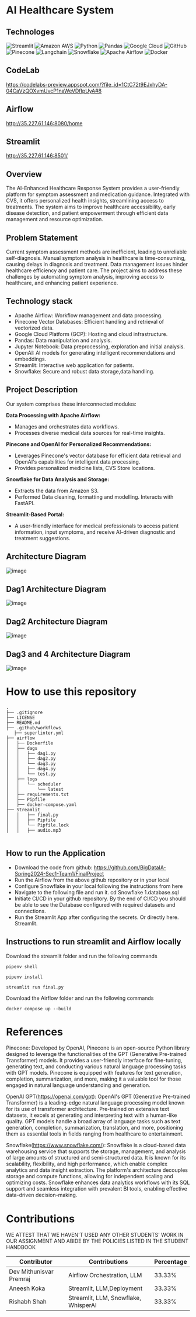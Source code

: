 # AI Healthcare System

## Technologes
![Streamlit](https://img.shields.io/badge/Streamlit-FF4B4B?style=for-the-badge&logo=Streamlit&logoColor=white)
![Amazon AWS](https://img.shields.io/badge/Amazon_AWS-FF9900?style=for-the-badge&logo=amazonaws&logoColor=white)
![Python](https://img.shields.io/badge/Python-3776AB?style=for-the-badge&logo=Python&logoColor=white)
![Pandas](https://img.shields.io/badge/Pandas-150458?style=for-the-badge&logo=pandas&logoColor=white)
![Google Cloud](https://img.shields.io/badge/Google_Cloud-4285F4?style=for-the-badge&logo=google-cloud&logoColor=white)
![GitHub](https://img.shields.io/badge/GitHub-100000?style=for-the-badge&logo=github&logoColor=white)
![Pinecone](https://img.shields.io/badge/Pinecone-<COLOR_CODE>?style=for-the-badge&logoColor=white)
![Langchain](https://img.shields.io/badge/Langchain-<COLOR_CODE>?style=for-the-badge&logoColor=white)
![Snowflake](https://img.shields.io/badge/Snowflake-29B5E8?style=for-the-badge&logo=Snowflake&logoColor=white)
![Apache Airflow](https://img.shields.io/badge/Apache_Airflow-017CEE?style=for-the-badge&logo=ApacheAirflow&logoColor=white)
![Docker](https://img.shields.io/badge/Docker-2496ED?style=for-the-badge&logo=Docker&logoColor=white)

## CodeLab 
https://codelabs-preview.appspot.com/?file_id=1CtC72t9EJxhyDA-04CaVzQOXvmUvcP1naWeVDfIpUyA#8
## Airflow
http://35.227.61.146:8080/home
## Streamlit
http://35.227.61.146:8501/

## Overview
The AI-Enhanced Healthcare Response System provides a user-friendly platform for symptom assessment and medication guidance. Integrated with CVS, it offers personalized health insights, streamlining access to treatments. The system aims to improve healthcare accessibility, early disease detection, and patient empowerment through efficient data management and resource optimization.

## Problem Statement
Current symptom assessment methods are inefficient, leading to unreliable self-diagnosis. Manual symptom analysis in healthcare is time-consuming, causing delays in diagnosis and treatment. Data management issues hinder healthcare efficiency and patient care. The project aims to address these challenges by automating symptom analysis, improving access to healthcare, and enhancing patient experience.

## Technology stack
- Apache Airflow: Workflow management and data processing.
- Pinecone Vector Databases: Efficient handling and retrieval of vectorized data.
- Google Cloud Platform (GCP): Hosting and cloud infrastructure.
- Pandas: Data manipulation and analysis.
- Jupyter Notebook: Data preprocessing, exploration and initial analysis.
- OpenAI: AI models for generating intelligent recommendations and embeddings.
- Streamlit: Interactive web application for patients.
- Snowflake: Secure and robust data storage,data handling.

## Project Description
Our system comprises these interconnected modules:

**Data Processing with Apache Airflow:**
- Manages and orchestrates data workflows.
- Processes diverse medical data sources for real-time insights.

**Pinecone and OpenAI for Personalized Recommendations:**
- Leverages Pinecone's vector database for efficient data retrieval and OpenAI's capabilities for intelligent data processing.
- Provides personalized medicine lists, CVS Store locations.
  
**Snowflake for Data Analysis and Storage:**
- Extracts the data from Amazon S3.
- Performed Data cleaning, formatting and modelling. Interacts with FastAPI.

**Streamlit-Based Portal:**
- A user-friendly interface for medical professionals to access patient information, input symptoms, and receive AI-driven diagnostic and treatment suggestions.

## Architecture Diagram
![image](https://github.com/BigDataIA-Spring2024-Sec1-Team1/FinalProject/blob/main/Architecture%20Diagram.png)

## Dag1  Architecture Diagram

![image](https://github.com/BigDataIA-Spring2024-Sec1-Team1/FinalProject/blob/main/architecture_diagram.png)

## Dag2  Architecture Diagram

![image](https://github.com/BigDataIA-Spring2024-Sec1-Team1/FinalProject/blob/main/dag2.png)

## Dag3 and 4  Architecture Diagram

![image](https://github.com/BigDataIA-Spring2024-Sec1-Team1/FinalProject/blob/main/architecture_diagram1.png)

# How to use this repository

```plaintext
.
├── .gitignore
├── LICENSE
├── README.md
├── .github/workflows
   ├── superlinter.yml
├── airflow
│   ├── Dockerfile
│   ├── dags
│   │   ├── dag1.py
│   │   ├── dag2.py
│   │   └── dag3.py
│   │   ├── dag4.py
│   │   └── test.py
│   ├── logs
│   │   └── scheduler
│   │       └── latest
│   ├── requirements.txt
│   ├── Pipfile
│   ├── docker-compose.yaml
├── Streamlit
│   │   ├── final.py
│   │   ├── Pipfile
│   │   └── Pipfile.lock
│   │   ├── audio.mp3


```

## How to run the Application

- Download the code from github: https://github.com/BigDataIA-Spring2024-Sec1-Team1/FinalProject
- Run the Airflow from the above github repository or in your local
- Configure Snowflake in your local following the instructions from here
- Navigate to the following file and run it.
cd Snowflake 1.database.sql
- Initiate CI/CD in your github repository. By the end of CI/CD you should be able to see the Database configured with required datasets and connections.
- Run the Streamlit App after configuring the secrets. Or directly here. Streamlit.



## Instructions to run streamlit and Airflow locally

Download the streamlit folder and run the following commands

```plaintext
pipenv shell

pipenv install

streamlit run final.py

```

Download the Airflow folder and run the following commands

```plaintext
docker compose up --build
```



# References



Pinecone: Developed by OpenAI, Pinecone is an open-source Python library designed to leverage the functionalities of the GPT (Generative Pre-trained Transformer) models. It provides a user-friendly interface for fine-tuning, generating text, and conducting various natural language processing tasks with GPT models. Pinecone is equipped with features for text generation, completion, summarization, and more, making it a valuable tool for those engaged in natural language understanding and generation.

OpenAI GPT(https://openai.com/gpt): OpenAI's GPT (Generative Pre-trained Transformer) is a leading-edge natural language processing model known for its use of transformer architecture. Pre-trained on extensive text datasets, it excels at generating and interpreting text with a human-like quality. GPT models handle a broad array of language tasks such as text generation, completion, summarization, translation, and more, positioning them as essential tools in fields ranging from healthcare to entertainment.

Snowflake(https://www.snowflake.com/): Snowflake is a cloud-based data warehousing service that supports the storage, management, and analysis of large amounts of structured and semi-structured data. It is known for its scalability, flexibility, and high performance, which enable complex analytics and data insight extraction. The platform's architecture decouples storage and compute functions, allowing for independent scaling and optimizing costs. Snowflake enhances data analytics workflows with its SQL support and seamless integration with prevalent BI tools, enabling effective data-driven decision-making.


# Contributions
WE ATTEST THAT WE HAVEN'T USED ANY OTHER STUDENTS' WORK IN OUR ASSIGNMENT AND ABIDE BY THE POLICIES LISTED IN THE STUDENT HANDBOOK

| Contributor | Contributions            | Percentage |
|-------------|--------------------------|------------|
| Dev Mithunisvar Premraj       | Airflow Orchestration, LLM |33.33%|
| Aneesh Koka        | Streamlit, LLM,Deployment | 33.33% |
| Rishabh Shah         | Streamlit, LLM, Snowflake, WhisperAI| 33.33% |







